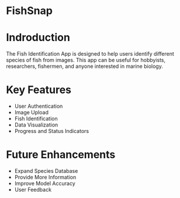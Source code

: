# FishSnap
# Indroduction
The Fish Identification App is designed to help users identify different species of fish from images. This app can be useful for hobbyists, researchers, fishermen, and anyone interested in marine biology.
# Key Features
* User Authentication
* Image Upload
* Fish Identification
* Data Visualization
* Progress and Status Indicators
# Future Enhancements
* Expand Species Database
* Provide More Information
* Improve Model Accuracy
* User Feedback
